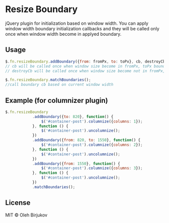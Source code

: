 # Resize Boundary
jQuery plugin for initialization based on window width. You can apply window width boundary initialization callbacks and they will be called only once when window width become in applyed boundary.

## Usage
```javascript
$.fn.resizeBoundary.addBoundary({from: fromPx, to: toPx}, cb, destroyCb); 
// cb will be called once when window size become in fromPx, toPx boundary
// destroyCb will be called once when window size become not in fromPx, toPx boundary

$.fn.resizeBoundary.matchBoundaries(); 
//call boundary cb based on current window width 
```

## Example (for columnizer plugin)
```javascript
$.fn.resizeBoundary
            .addBoundary({to: 820}, function() {
                $('#container-post').columnize({columns: 1});
            }, function () {
                $('#container-post').uncolumnize();
            })
            .addBoundary({from: 820, to: 1550}, function() {
                $('#container-post').columnize({columns: 2});
            }, function () {
                $('#container-post').uncolumnize();
            })
            .addBoundary({from: 1550}, function() {
                $('#container-post').columnize({columns: 3});
            }, function () {
                $('#container-post').uncolumnize();
            })
            .matchBoundaries();
```

## License

MIT © Oleh Birjukov
